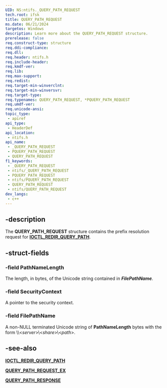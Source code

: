 ```yaml
---
UID: NS:ntifs._QUERY_PATH_REQUEST
tech.root: ifsk
title: QUERY_PATH_REQUEST
ms.date: 06/21/2024
targetos: Windows
description: Learn more about the QUERY_PATH_REQUEST structure.
prerelease: false
req.construct-type: structure
req.ddi-compliance: 
req.dll: 
req.header: ntifs.h
req.include-header: 
req.kmdf-ver: 
req.lib: 
req.max-support: 
req.redist: 
req.target-min-winverclnt: 
req.target-min-winversvr: 
req.target-type: 
req.typenames: QUERY_PATH_REQUEST, *PQUERY_PATH_REQUEST
req.umdf-ver: 
req.unicode-ansi: 
topic_type:
 - apiref
api_type:
 - HeaderDef
api_location:
 - ntifs.h
api_name:
 - _QUERY_PATH_REQUEST
 - PQUERY_PATH_REQUEST
 - QUERY_PATH_REQUEST
f1_keywords:
 - _QUERY_PATH_REQUEST
 - ntifs/_QUERY_PATH_REQUEST
 - PQUERY_PATH_REQUEST
 - ntifs/PQUERY_PATH_REQUEST
 - QUERY_PATH_REQUEST
 - ntifs/QUERY_PATH_REQUEST
dev_langs:
 - c++
---
```


## -description

The **QUERY_PATH_REQUEST** structure contains the prefix resolution request for [**IOCTL_REDIR_QUERY_PATH**](ni-ntifs-ioctl_redir_query_path.md).

## -struct-fields

### -field PathNameLength

The length, in bytes, of the Unicode string contained in ***FilePathName***.

### -field SecurityContext

A pointer to the security context.

### -field FilePathName

A non-NULL terminated Unicode string of **PathNameLength** bytes with the form \\\\<*server*>\\<*share*>\\<*path*>.

## -see-also

[**IOCTL_REDIR_QUERY_PATH**](ni-ntifs-ioctl_redir_query_path.md)

[**QUERY_PATH_REQUEST_EX**](ns-ntifs-query_path_request_ex.md)

[**QUERY_PATH_RESPONSE**](ns-ntifs-query_path_response.md)
